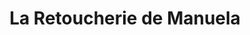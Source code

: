 ---
title: "La Retoucherie de Manuela"
url: /caracas/la-retoucherie-de-manuela-av-1-de-los-samanes/
shop: sastre
---